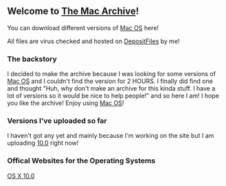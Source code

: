 ## Welcome to [The Mac Archive](https://afellowspeedrunner.github.io/themacarchive.com)!

You can download different versions of [Mac OS](https://en.wikipedia.org/wiki/MacOS) here!

All files are virus checked and hosted on [DepositFiles](https://dfiles.eu/) by me!

### The backstory

I decided to make the archive because I was looking for some versions of [Mac OS](https://en.wikipedia.org/wiki/MacOS) and I couldn't find the version for 2 HOURS. I finally did find one and thought "Huh, why don't make an archive for this kinda stuff. I have a lot of versions so it would be nice to help people!" and so here I am! I hope you like the archive! Enjoy using [Mac OS](https://en.wikipedia.org/wiki/MacOS)!

### Versions I've uploaded so far

I haven't got any yet and mainly because I'm working on the site but I am uploading [10.0](https://en.wikipedia.org/wiki/Mac_OS_X_10.0) right now!

### Offical Websites for the Operating Systems

[OS X 10.0](https://afellowspeedrunner.github.io/themacarchive.com/OS100SITE.md)
